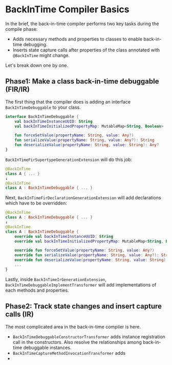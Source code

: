 # BackInTime Compiler Basics

In the brief, the back-in-time compiler performs two key tasks during the compile phase:

- Adds necessary methods and properties to classes to enable back-in-time debugging.
- Inserts state capture calls after properties of the class annotated with `@BackInTime` might
  change.

Let's break down one by one.

## Phase1: Make a class back-in-time debuggable (FIR/IR)

The first thing that the compiler does is adding an interface `BackInTimeDebuggable` to your class.

```kotlin
interface BackInTimeDebuggable {
    val backInTimeInstanceUUID: String
    val backInTimeInitializedPropertyMap: MutableMap<String, Boolean>

    fun forceSetValue(propertyName: String, value: Any?)
    fun serializeValue(propertyName: String, value: Any?): String
    fun deserializeValue(propertyName: String, value: String): Any?
}
```

`BackInTimeFirSupertypeGenerationExtension` will do this job:

```kotlin
@BackInTime
class A { ... }
↓
@BackInTime
class A : BackInTimeDebuggable { ... }
```

Next, `BackInTimeFirDeclarationGenerationExtension` will add declarations which have to be
overridden:

```kotlin
@BackInTime
class A : BackInTimeDebuggable { ... }
↓
@BackInTime
class A : BackInTimeDebuggable {
    override val backInTimeInstanceUUID: String
    override val backInTimeInitializedPropertyMap: MutableMap<String, Boolean>

    override fun forceSetValue(propertyName: String, value: Any?)
    override fun serializeValue(propertyName: String, value: Any?): String
    override fun deserializeValue(propertyName: String, value: String): Any?
    ...
}
```

Lastly, inside `BackInTimeIrGenerationExtension`, `BackInTimeDebuggableImplementTransformer` will
add implementations of each methods and properties.

## Phase2: Track state changes and insert capture calls (IR)

The most complicated area in the back-in-time compiler is here.

- `BackInTimeDebuggableConstructorTransformer` adds instance registration call in the constructors. Also resolve the
  relationships among back-in-time debuggable instances.
- `BackInTimeCaptureMethodInvocationTransformer` adds
- 
